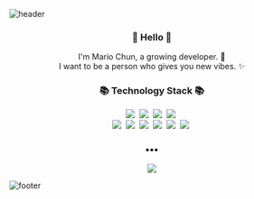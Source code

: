 ![header](https://capsule-render.vercel.app/api?type=slice&color=30A9DE&height=170&section=header&text=%20Mario.Chun;&fontColor=090707&fontAlignX=45&fontAlignY=65&fontSize=100)


<h3 align="center"> 👋 Hello 👋 </h3>
<p align="center">
I'm Mario Chun, a growing developer. 🌱 <br>
I want to be a person who gives you new vibes. ✨
</p>
<h3 align="center">📚 Technology Stack 📚</h3>
<p align="center">
  <img src="https://img.shields.io/badge/-C#-orange"/>&nbsp
  <img src="https://img.shields.io/badge/-ASP-blueviolet"/>&nbsp  
  <img src="https://img.shields.io/badge/-MSSQL-yellow"/>&nbsp
  <img src="https://img.shields.io/badge/-Python-blue"/>&nbsp
  <br>
  <img src="https://img.shields.io/badge/-HTML-brightgreen"/>&nbsp
  <img src="https://img.shields.io/badge/-CSS-brightgreen"/>&nbsp
  <img src="https://img.shields.io/badge/-VynilaJS-green"/>&nbsp
  <img src="https://img.shields.io/badge/-RactJS-green"/>&nbsp
  <img src="https://img.shields.io/badge/-MariaDB-yellowgreen"/>&nbsp
  <img src="https://img.shields.io/badge/-Git-blue"/>&nbsp
</p>

<h3 align="center">•••</h3>

<p align="center">
  <a href="mailto:marioverall.chun@gmail.com"><img src="https://img.shields.io/badge/Gmail-d14836?style=flat-square&logo=Gmail&logoColor=white&link=mailto:wlgp2500@gmail.com"/></a>
  
</p>

![footer](https://capsule-render.vercel.app/api?type=slice&color=EFDC05&height=100&section=footer)

